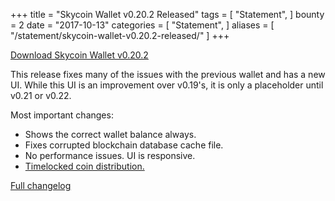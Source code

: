 +++
title = "Skycoin Wallet v0.20.2 Released"
tags = [
    "Statement",
]
bounty = 2
date = "2017-10-13"
categories = [
    "Statement",
]
aliases = [
	"/statement/skycoin-wallet-v0.20.2-released/"
]
+++

[Download Skycoin Wallet v0.20.2](https://www.skycoin.net/downloads/)

This release fixes many of the issues with the previous wallet and has a new UI.
While this UI is an improvement over v0.19's, it is only a placeholder until
v0.21 or v0.22.

Most important changes:

- Shows the correct wallet balance always.
- Fixes corrupted blockchain database cache file.
- No performance issues. UI is responsive.
- [Timelocked coin distribution.](/statement/skycoin-distribution-plan/#timelocked-distribution)

[Full changelog](https://github.com/skycoin/skycoin/blob/master/CHANGELOG.md#0200---2017-10-10)
